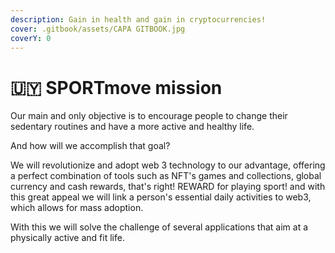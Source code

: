 ```yaml
---
description: Gain in health and gain in cryptocurrencies!
cover: .gitbook/assets/CAPA GITBOOK.jpg
coverY: 0
---
```


# 🇺🇾 SPORTmove mission

&#x20;Our main and only objective is to encourage people to change their sedentary routines and have a more active and healthy life.

And how will we accomplish that goal?

We will revolutionize and adopt web 3 technology to our advantage, offering a perfect combination of tools such as NFT's games and collections, global currency and cash rewards, that's right! REWARD for playing sport! and with this great appeal we will link a person's essential daily activities to web3, which allows for mass adoption.

With this we will solve the challenge of several applications that aim at a physically active and fit life.

